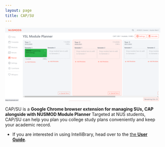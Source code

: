 ```yaml
---
layout: page
title: CAP/SU
---
```


![Ui](docs/images/Ui.png)

CAP/SU is a **Google Chrome browser extension for managing SUs, CAP alongside with NUSMOD Module Planner**
Targeted at NUS students, CAP/SU can help you plan you college study plans conveniently and keep your academic record.

* If you are interested in using IntelliBrary, head over to the [the **User Guide**](UserGuide.html).
